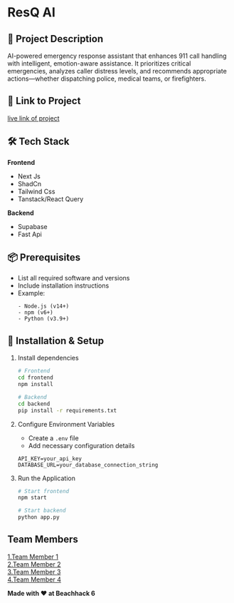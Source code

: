 # ResQ AI

## 🚀 Project Description
AI-powered emergency response assistant that enhances 911 call handling with intelligent, emotion-aware assistance. It prioritizes critical emergencies, analyzes caller distress levels, and recommends appropriate actions—whether dispatching police, medical teams, or firefighters. 

## 🎯 Link to Project
[live link of project](live_link)

## 🛠 Tech Stack
**Frontend**
-  Next Js
-  ShadCn
-  Tailwind Css
-  Tanstack/React Query

**Backend**
-  Supabase
-  Fast Api

## 📦 Prerequisites
- List all required software and versions
- Include installation instructions
- Example:
  ```
  - Node.js (v14+)
  - npm (v6+)
  - Python (v3.9+)
  ```

## 🔧 Installation & Setup

1. Install dependencies
   ```bash
   # Frontend
   cd frontend
   npm install

   # Backend
   cd backend
   pip install -r requirements.txt
   ```

2. Configure Environment Variables
   
   - Create a `.env` file
   - Add necessary configuration details
     
   ```
   API_KEY=your_api_key
   DATABASE_URL=your_database_connection_string
   ```

4. Run the Application
   ```bash
   # Start frontend
   npm start

   # Start backend
   python app.py
   ```

## Team Members
  [1.Team Member 1](G-4UTHAM)   
  [2.Team Member 2](ar-seven)   
  [3.Team Member 3](enter_github_id_here)   
  [4.Team Member 4](enter_github_id_here)  

**Made with ❤️ at Beachhack 6**
